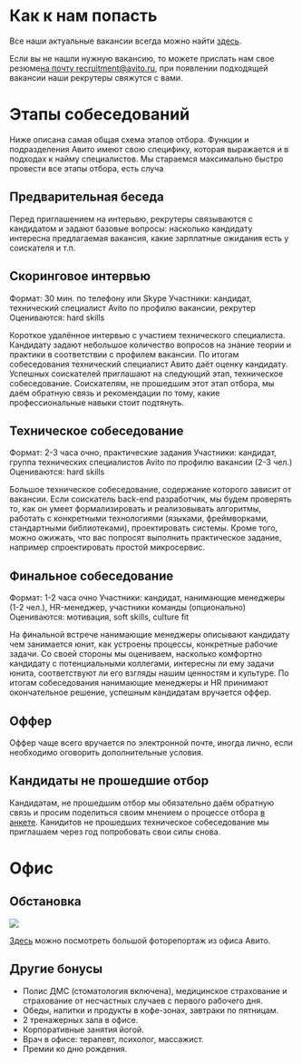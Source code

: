 # Как к нам попасть

Все наши актуальные вакансии всегда можно найти [здесь](https://www.avito.ru/company/job). 

Если вы не нашли нужную вакансию, то можете прислать нам свое резюме[на почту recruitment@avito.ru](recruitment@avito.ru), при появлении подходящей вакансии наши рекрутеры свяжутся с вами.

# Этапы собеседований
Ниже описана самая общая схема этапов отбора. Функции и подразделения Авито имеют свою специфику, которая выражается и в подходах к найму специалистов. Мы стараемся максимально быстро провести все этапы отбора, есть случа

## Предварительная беседа
Перед приглашением на интерьвю, рекрутеры связываются с кандидатом и задают базовые вопросы: насколько кандидату интересна предлагаемая вакансия, какие зарплатные ожидания есть у соискателя и т.п.

## Скоринговое интервью
Формат: 30 мин. по телефону или Skype
Участники: кандидат, технический специалист Avito по профилю вакансии, рекрутер
Оцениваются: hard skills

Короткое удалённое интервью с участием технического специалиста. Кандидату задают небольшое количество вопросов на знание теории и практики в соответствии с профилем вакансии. По итогам собеседования технический специалист Авито даёт оценку кандидату. Успешных соискателей приглашают на следующий этап, техническое собеседование. Соискателям, не прошедшим этот этап отбора, мы даём обратную связь и рекомендации по тому, какие профессиональные навыки стоит подтянуть.

## Техническое собеседование
Формат: 2-3 часа очно, практические задания
Участники: кандидат, группа технических специалистов Avito по профилю вакансии (2-3 чел.)
Оцениваются: hard skills

Большое техническое собеседование, содержание которого зависит от вакансии. Если соискатель back-end разработчик, мы будем проверять то, как он умеет формализировать и реализовывать алгоритмы, работать с конкретными технологиями (языками, фреймворками, стандартными библиотеками), проектировать системы. Кроме того, можно ожижать, что вас попросят выполнить практическое задание, например спроектировать простой микросервис.

## Финальное собеседование
Формат: 1-2 часа очно
Участники: кандидат, нанимающие менеджеры (1-2 чел.), HR-менеджер, участники команды (опционально)
Оцениваются: мотивация, soft skills, culture fit

На финальной встрече нанимающие менеджеры описывают кандидату чем занимается юнит, как устроены процессы, конкретные рабочие задачи. Со своей стороны мы оцениваем, насколько комфортно кандидату с потенциальными коллегами, интересны ли ему задачи юнита, соответствуют ли его взгляды нашим ценностям и культуре. По итогам собеседования нанимающие менеджеры и HR принимают окончательное решение, успешным кандидатам вручается оффер. 

## Оффер

Оффер чаще всего вручается по электронной почте, иногда лично, если необходимо оговорить дополнительные условия.

## Кандидаты не прошедшие отбор

Кандидатам, не прошедшим отбор мы обязательно даём обратную связь и просим поделиться своим мнением о процессе отбора [в анкете](https://ru.surveymonkey.com/r/3QFRLRT). Канидитов не прошедших техническое собеседование мы приглашаем через год попробовать свои силы снова.

# Офис

## Обстановка
![](https://habrastorage.org/getpro/habr/post_images/51b/6c8/f89/51b6c8f893d3699b2df18ec21294036c.jpg)

[Здесь](https://habr.com/company/avito/blog/335896/) можно посмотреть большой фоторепортаж из офиса Авито. 

## Другие бонусы

- Полис ДМС (стоматология включена), медицинское страхование и страхование от несчастных случаев с первого рабочего дня. 
- Обеды, напитки и продукты в кофе-зонах, завтраки по пятницам.
- 2 тренажерных зала в офисе.
- Корпоративные занятия йогой. 
- Врач в офисе: терапевт, психолог, массажист.
- Премии ко дню рождения. 
